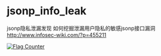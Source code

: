 # jsonp_info_leak
jsonp隐私泄漏发现
如何挖掘泄漏用户隐私的敏感jsonp接口漏洞 http://www.infosec-wiki.com/?p=455211

<a href="https://info.flagcounter.com/mZwq"><img src="https://s11.flagcounter.com/count/mZwq/bg_FFFFFF/txt_000000/border_CCCCCC/columns_2/maxflags_18/viewers_0/labels_0/pageviews_0/flags_0/percent_0/" alt="Flag Counter" border="0"></a>
